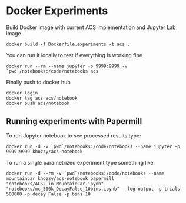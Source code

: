 # Docker Experiments

Build Docker image with current ACS implementation and Jupyter Lab image    
    
    docker build -f Dockerfile.experiments -t acs . 
    
You can run it locally to test if everything is working fine

    docker run --rm --name jupyter -p 9999:9999 -v `pwd`/notebooks:/code/notebooks acs

Finally push to docker hub
    
    docker login
    docker tag acs acs/notebook
    docker push acs/notebook

## Running experiments with Papermill

To run Jupyter notebook to see processed results type:

    docker run -d -v `pwd`/notebooks:/code/notebooks --name jupyter -p 9999:9999 khozzy/acs-notebook

To run a single parametrized experiment type something like:

    docker run -d --rm -v `pwd`/notebooks:/code/notebooks --name mountaincar khozzy/acs-notebook papermill "notebooks/ACS2_in_MountainCar.ipynb" "notebooks/mc_500k_DecayFalse_10bins.ipynb" --log-output -p trials 500000 -p decay False -p bins 10


